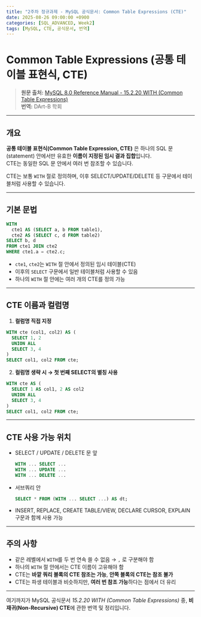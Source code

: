 ```yaml
---
title: "2주차 정규과제 - MySQL 공식문서: Common Table Expressions (CTE)"
date: 2025-08-26 09:00:00 +0900
categories: [SQL_ADVANCED, Week2]
tags: [MySQL, CTE, 공식문서, 번역]
---
```


# Common Table Expressions (공통 테이블 표현식, CTE)

> **원문 출처:** [MySQL 8.0 Reference Manual - 15.2.20 WITH (Common Table Expressions)](https://dev.mysql.com/doc/refman/8.0/en/with.html)  
> **번역:** DArt-B 학회

---

## 개요

**공통 테이블 표현식(Common Table Expression, CTE)** 은 하나의 SQL 문(statement) 안에서만 유효한 **이름이 지정된 임시 결과 집합**입니다.  
CTE는 동일한 SQL 문 안에서 여러 번 참조할 수 있습니다.  

CTE는 보통 `WITH` 절로 정의하며, 이후 SELECT/UPDATE/DELETE 등 구문에서 테이블처럼 사용할 수 있습니다.

---

## 기본 문법

```sql
WITH
  cte1 AS (SELECT a, b FROM table1),
  cte2 AS (SELECT c, d FROM table2)
SELECT b, d
FROM cte1 JOIN cte2
WHERE cte1.a = cte2.c;
```

- `cte1`, `cte2`는 `WITH` 절 안에서 정의된 임시 테이블(CTE)  
- 이후의 `SELECT` 구문에서 일반 테이블처럼 사용할 수 있음  
- 하나의 `WITH` 절 안에는 여러 개의 CTE를 정의 가능  

---

## CTE 이름과 컬럼명

1. **컬럼명 직접 지정**
```sql
WITH cte (col1, col2) AS (
  SELECT 1, 2
  UNION ALL
  SELECT 3, 4
)
SELECT col1, col2 FROM cte;
```

2. **컬럼명 생략 시 → 첫 번째 SELECT의 별칭 사용**
```sql
WITH cte AS (
  SELECT 1 AS col1, 2 AS col2
  UNION ALL
  SELECT 3, 4
)
SELECT col1, col2 FROM cte;
```

---

## CTE 사용 가능 위치

- SELECT / UPDATE / DELETE 문 앞
  ```sql
  WITH ... SELECT ...
  WITH ... UPDATE ...
  WITH ... DELETE ...
  ```

- 서브쿼리 안
  ```sql
  SELECT * FROM (WITH ... SELECT ...) AS dt;
  ```

- INSERT, REPLACE, CREATE TABLE/VIEW, DECLARE CURSOR, EXPLAIN 구문과 함께 사용 가능

---

## 주의 사항

- 같은 레벨에서 `WITH`를 두 번 연속 쓸 수 없음 → `,` 로 구분해야 함  
- 하나의 `WITH` 절 안에서는 CTE 이름이 고유해야 함  
- CTE는 **바깥 쿼리 블록의 CTE 참조는 가능**, **안쪽 블록의 CTE는 참조 불가**  
- CTE는 파생 테이블과 비슷하지만, **여러 번 참조 가능**하다는 점에서 더 유리  

---

여기까지가 MySQL 공식문서 *15.2.20 WITH (Common Table Expressions)* 중, **비재귀(Non-Recursive) CTE**에 관한 번역 및 정리입니다.
